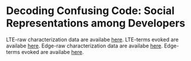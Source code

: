 # Decoding Confusing Code: Social Representations among Developers

LTE-raw characterization data are availabe <a href="https://github.com/josealdo/code-confusing/blob/master/raw_charac_LTE.png">here</a>.
LTE-terms evoked are availabe <a href="https://github.com/josealdo/code-confusing/blob/master/terms_evoked_LTE.png">here</a>.
Edge-raw characterization data are availabe <a href="https://github.com/josealdo/EMSE20-ifdefs-with-eye-tracking/blob/master/Results">here</a>.
Edge-terms evoked are availabe <a href="https://github.com/josealdo/EMSE20-ifdefs-with-eye-tracking/blob/master/Results">here</a>.
